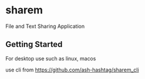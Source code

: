 # sharem

File and Text Sharing Application

## Getting Started

For desktop use such as linux, macos 

use cli from https://github.com/ash-hashtag/sharem_cli

